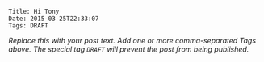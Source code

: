     Title: Hi Tony
    Date: 2015-03-25T22:33:07
    Tags: DRAFT

_Replace this with your post text. Add one or more comma-separated
Tags above. The special tag `DRAFT` will prevent the post from being
published._

<!-- more -->

